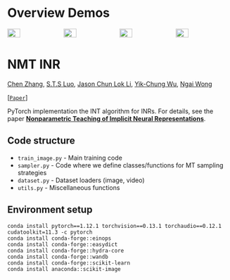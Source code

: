 <style>
	    .gif-container {
	      display: flex;
	      flex-wrap: wrap;
	      justify-content: space-between;
	    }
	    .gif-container img {
	      width: 24%;
	      height: auto;
	      margin-bottom: 5px;
	    }
</style>

# Overview Demos

<div class="gif-container">
		    <img src="https://chen2hang.github.io/_publications/nonparametric_teaching_of_implicit_neural_representations/demos/kodim05.gif" >
		    <img src="https://chen2hang.github.io/_publications/nonparametric_teaching_of_implicit_neural_representations/demos/kodim14.gif" >
		    <img src="https://chen2hang.github.io/_publications/nonparametric_teaching_of_implicit_neural_representations/demos/kodim22.gif" >
		    <img src="https://chen2hang.github.io/_publications/nonparametric_teaching_of_implicit_neural_representations/demos/kodim24.gif" >
</div>

# NMT INR

[Chen Zhang](https://chen2hang.github.io/), [S.T.S Luo](https://www.cs.toronto.edu/~stevenlts/index.html), [Jason Chun Lok Li](https://hk.linkedin.com/in/jason-chun-lok-li-0590b3166), [Yik-Chung Wu](https://www.eee.hku.hk/~ycwu/), [Ngai Wong](https://www.eee.hku.hk/~nwong/)

[[`Paper`](https://arxiv.org/pdf/2405.10531)]

PyTorch implementation the INT algorithm for INRs. For details, see the paper **[Nonparametric Teaching of Implicit Neural Representations](https://arxiv.org/pdf/2405.10531)**.


## Code structure
- `train_image.py` - Main training code
- `sampler.py` - Code where we define classes/functions for MT sampling strategies
- `dataset.py` - Dataset loaders (image, video)
- `utils.py` - Miscellaneous functions

## Environment setup
```
conda install pytorch==1.12.1 torchvision==0.13.1 torchaudio==0.12.1 cudatoolkit=11.3 -c pytorch
conda install conda-forge::einops
conda install conda-forge::easydict
conda install conda-forge::hydra-core
conda install conda-forge::wandb
conda install conda-forge::scikit-learn
conda install anaconda::scikit-image
```
